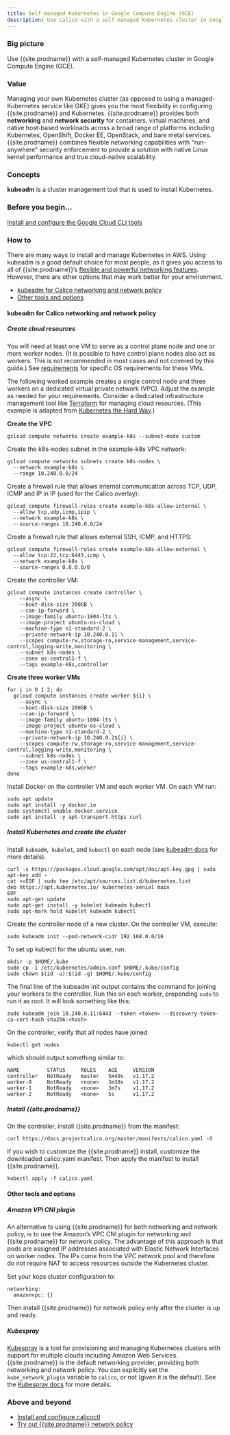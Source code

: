 ```yaml
---
title: Self-managed Kubernetes in Google Compute Engine (GCE)
description: Use Calico with a self-managed Kubernetes cluster in Google Compute Engine (GCE)
---
```


### Big picture

Use {{site.prodname}} with a self-managed Kubernetes cluster in Google Compute Engine (GCE). 

### Value

Managing your own Kubernetes cluster (as opposed to using a managed-Kubernetes service like GKE) gives you the most flexibility in configuring {{site.prodname}} and Kubernetes. {{site.prodname}} provides both **networking** and **network security** for containers, virtual machines, and native host-based workloads across a broad range of platforms including Kubernetes, OpenShift, Docker EE, OpenStack, and bare metal services. {{site.prodname}} combines flexible networking capabilities with "run-anywhere" security enforcement to provide a solution with native Linux kernel performance and true cloud-native scalability.

### Concepts

**kubeadm** is a cluster management tool that is used to install Kubernetes.

### Before you begin...

[Install and configure the Google Cloud CLI tools](https://cloud.google.com/sdk/docs/quickstarts)

### How to

There are many ways to install and manage Kubernetes in AWS. Using kubeadm is a good default choice for most people, as it gives you access to all of {{site.prodname}}’s [flexible and powerful networking features]({{site.baseurl}}/networking). However, there are other options that may work better for your environment.

- [kubeadm for Calico networking and network policy](#kubeadm-for-calico-networking-and-network-policy)
- [Other tools and options](#other-tools-and-options)

#### kubeadm for Calico networking and network policy

##### Create cloud resources

You will need at least one VM to serve as a control plane node and one or more worker nodes. (It is possible to have control plane nodes also act as workers. This is not recommended in most cases and not covered by this guide.)  See [requirements]({{site.baseurl}}/getting-started/kubernetes/requirements) for specific OS requirements for these VMs.

The following worked example creates a single control node and three workers on a dedicated virtual private network (VPC). Adjust the example as needed for your requirements. Consider a dedicated infrastructure management tool like [Terraform](https://docs.google.com/document/d/1-Vm8tdxc9GJ4JVXwVrHqQv96jU1eeadQeZyCDdU2bV4/edit#heading=h.876rtqebbyno) for managing cloud resources. (This example is adapted from [Kubernetes the Hard Way](https://github.com/kelseyhightower/kubernetes-the-hard-way/blob/master/docs/03-compute-resources.md).)

**Create the VPC**

```
gcloud compute networks create example-k8s --subnet-mode custom
```

Create the k8s-nodes subnet in the example-k8s VPC network:

```
gcloud compute networks subnets create k8s-nodes \
  --network example-k8s \
  --range 10.240.0.0/24
```
Create a firewall rule that allows internal communication across TCP, UDP, ICMP and IP in IP (used for the Calico overlay):

```
gcloud compute firewall-rules create example-k8s-allow-internal \
  --allow tcp,udp,icmp,ipip \
  --network example-k8s \
  --source-ranges 10.240.0.0/24
```

Create a firewall rule that allows external SSH, ICMP, and HTTPS:

```
gcloud compute firewall-rules create example-k8s-allow-external \
  --allow tcp:22,tcp:6443,icmp \
  --network example-k8s \
  --source-ranges 0.0.0.0/0
```

Create the controller VM:

```
gcloud compute instances create controller \
    --async \
    --boot-disk-size 200GB \
    --can-ip-forward \
    --image-family ubuntu-1804-lts \
    --image-project ubuntu-os-cloud \
    --machine-type n1-standard-2 \
    --private-network-ip 10.240.0.11 \
    --scopes compute-rw,storage-ro,service-management,service-control,logging-write,monitoring \
    --subnet k8s-nodes \
    --zone us-central1-f \
    --tags example-k8s,controller
```

**Create three worker VMs**

```
for i in 0 1 2; do
  gcloud compute instances create worker-${i} \
    --async \
    --boot-disk-size 200GB \
    --can-ip-forward \
    --image-family ubuntu-1804-lts \
    --image-project ubuntu-os-cloud \
    --machine-type n1-standard-2 \
    --private-network-ip 10.240.0.2${i} \
    --scopes compute-rw,storage-ro,service-management,service-control,logging-write,monitoring \
    --subnet k8s-nodes \
    --zone us-central1-f \
    --tags example-k8s,worker
done
```

Install Docker on the controller VM and each worker VM.  On each VM run:

```
sudo apt update
sudo apt install -y docker.io 
sudo systemctl enable docker.service
sudo apt install -y apt-transport-https curl
```

##### Install Kubernetes and create the cluster

Install `kubeadm`,` kubelet`, and `kubectl` on each node (see [kubeadm docs](https://kubernetes.io/docs/setup/production-environment/tools/kubeadm/install-kubeadm/#installing-kubeadm-kubelet-and-kubectl) for more details).

```
curl -s https://packages.cloud.google.com/apt/doc/apt-key.gpg | sudo apt-key add -
cat <<EOF | sudo tee /etc/apt/sources.list.d/kubernetes.list
deb https://apt.kubernetes.io/ kubernetes-xenial main
EOF
sudo apt-get update
sudo apt-get install -y kubelet kubeadm kubectl
sudo apt-mark hold kubelet kubeadm kubectl
```

Create the controller node of a new cluster. On the controller VM, execute:

```
sudo kubeadm init --pod-network-cidr 192.168.0.0/16
```

To set up kubectl for the ubuntu user, run:

```
mkdir -p $HOME/.kube
sudo cp -i /etc/kubernetes/admin.conf $HOME/.kube/config
sudo chown $(id -u):$(id -g) $HOME/.kube/config
```
The final line of the kubeadm init output contains the command for joining your workers to the controller.  Run this on each worker, prepending `sudo` to run it as root.  It will look something like this:

```
sudo kubeadm join 10.240.0.11:6443 --token <token> --discovery-token-ca-cert-hash sha256:<hash>
```

On the controller, verify that all nodes have joined

```
kubectl get nodes
```
which should output something similar to:

```
NAME         STATUS     ROLES    AGE     VERSION
controller   NotReady   master   5m49s   v1.17.2
worker-0     NotReady   <none>   3m38s   v1.17.2
worker-1     NotReady   <none>   3m7s    v1.17.2
worker-2     NotReady   <none>   5s      v1.17.2
```

##### Install {{site.prodname}}

On the controller, install {{site.prodname}} from the manifest:

```
curl https://docs.projectcalico.org/master/manifests/calico.yaml -O
```

If you wish to customize the {{site.prodname}} install, customize the downloaded calico.yaml manifest.  Then apply the manifest to install {{site.prodname}}.

```
kubectl apply -f calico.yaml
```

#### Other tools and options

##### Amazon VPI CNI plugin

An alternative to using {{site.prodname}} for both networking and network policy, is to use the Amazon’s VPC CNI plugin for networking and {{site.prodname}} for network policy. The advantage of this approach is that pods are assigned IP addresses associated with Elastic Network Interfaces on worker nodes. The IPs come from the VPC network pool and therefore do not require NAT to access resources outside the Kubernetes cluster.

Set your kops cluster configuration to:

```
networking:
  amazonvpc: {}
```
Then install {{site.prodname}} for network policy only after the cluster is up and ready.

##### Kubespray

[Kubespray](https://kubespray.io/) is a tool for provisioning and managing Kubernetes clusters with support for multiple clouds including Amazon Web Services. {{site.prodname}} is the default networking provider, providing both networking and network policy. You can explicitly set the `kube_network_plugin` variable to `calico`, or not (given it is the default). See the [Kubespray docs](https://kubespray.io/#/?id=network-plugins) for more details.

### Above and beyond

- [Install and configure calicoctl]({{site.baseurl}}/getting-started/calicoctl/install)
- [Try out {{site.prodname}} network policy]({{site.baseurl}}/security/calico-network-policy)